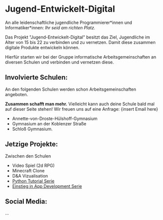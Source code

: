 # Jugend-Entwickelt-Digital

An alle leidenschaftliche jugendliche Programmierer\*innen und Informatiker\*innen: 
*Ihr seid am richten Platz.*

Das Projekt "Jugend-Entwickelt-Digital" besitzt das Ziel, Jugendliche im Alter von 15 bis 22 zu verbinden und zu vernetzen. Damit diese zusammen digitale Produkte entwickeln können.

Hierfür starten wir bei der Gruppe informatische Arbeitsgemeinschaften an diversen Schulen und verbinden und vernetzen diese.



## Involvierte Schulen:

An den folgenden Schulen werden schon Arbeitsgemeinschaften angeboten.

**Zusammen schafft man mehr.** Vielleicht kann auch deine Schule bald mal auf dieser Seite stehen! Wir freuen uns auf eine Anfrage: {insert Email here}

- Annette-von-Droste-Hülshoff-Gymnasium
- Gymnasium an der Koblenzer Straße
- Schloß Gymnasium.


## Jetzige Projekte:

Zwischen den Schulen

- Video Spiel (2d RPG)
- Minecraft Clone
- D&A Vizualisation
- [Python Tutorial Serie](link)
- [Einstieg in App Development Serie](link)

## Social Media:

...

